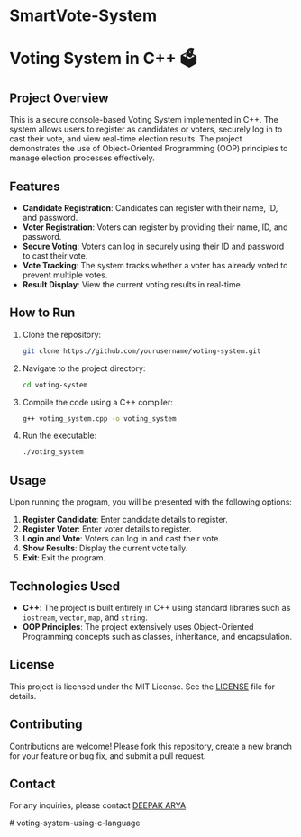 # SmartVote-System 
# Voting System in C++ 🗳️

## Project Overview
This is a secure console-based Voting System implemented in C++. The system allows users to register as candidates or voters, securely log in to cast their vote, and view real-time election results. The project demonstrates the use of Object-Oriented Programming (OOP) principles to manage election processes effectively.

## Features
- **Candidate Registration**: Candidates can register with their name, ID, and password.
- **Voter Registration**: Voters can register by providing their name, ID, and password.
- **Secure Voting**: Voters can log in securely using their ID and password to cast their vote.
- **Vote Tracking**: The system tracks whether a voter has already voted to prevent multiple votes.
- **Result Display**: View the current voting results in real-time.

## How to Run
1. Clone the repository:
    ```bash
    git clone https://github.com/yourusername/voting-system.git
    ```
2. Navigate to the project directory:
    ```bash
    cd voting-system
    ```
3. Compile the code using a C++ compiler:
    ```bash
    g++ voting_system.cpp -o voting_system
    ```
4. Run the executable:
    ```bash
    ./voting_system
    ```

## Usage
Upon running the program, you will be presented with the following options:

1. **Register Candidate**: Enter candidate details to register.
2. **Register Voter**: Enter voter details to register.
3. **Login and Vote**: Voters can log in and cast their vote.
4. **Show Results**: Display the current vote tally.
5. **Exit**: Exit the program.

## Technologies Used
- **C++**: The project is built entirely in C++ using standard libraries such as `iostream`, `vector`, `map`, and `string`.
- **OOP Principles**: The project extensively uses Object-Oriented Programming concepts such as classes, inheritance, and encapsulation.

## License
This project is licensed under the MIT License. See the [LICENSE](LICENSE) file for details.

## Contributing
Contributions are welcome! Please fork this repository, create a new branch for your feature or bug fix, and submit a pull request.

## Contact
For any inquiries, please contact [DEEPAK ARYA](mailto:learningwithiq@gmail.com).

#   v o t i n g - s y s t e m - u s i n g - c - l a n g u a g e 
 
 
